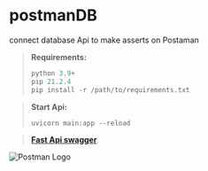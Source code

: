# postmanDB
connect database Api to make asserts on Postaman

> **Requirements:** 
> ```python 
> python 3.9+ 
> pip 21.2.4
> pip install -r /path/to/requirements.txt

> **Start Api:**
> 
>     uvicorn main:app --reload

> [**Fast Api swagger**](http://127.0.0.1:8000/docs)

![Postman Logo](https://miro.medium.com/max/1024/1*fVBL9mtLJmHIH6YpU7WvHQ.png)
